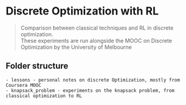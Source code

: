 # Discrete Optimization with RL

> Comparison between classical techniques and RL in discrete optimization. <br>
> These experiments are run alongside the MOOC on Discrete Optimization by the University of Melbourne


## Folder structure
```
- lessons - personal notes on discrete Optimization, mostly from Coursera MOOC
- knapsack_problem - experiments on the knapsack problem, from classical optimization to RL
```

